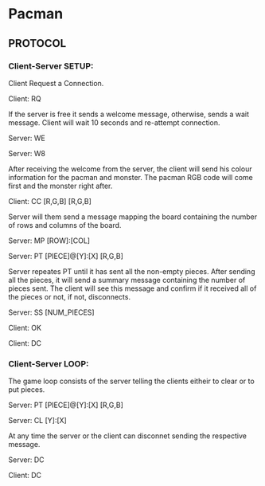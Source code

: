 # Pacman

## PROTOCOL

### Client-Server SETUP:

Client Request a Connection.

Client: RQ 

If the server is free it sends a welcome message, otherwise, sends a wait message. Client will wait 10 seconds and re-attempt connection.

Server: WE 

Server: W8 

After receiving the welcome from the server, the client will send his colour information for the pacman and monster. The pacman RGB code will come first and the monster right after.

Client: CC [R,G,B] [R,G,B]

Server will them send a message mapping the board containing the number of rows and columns of the board.

Server: MP  [ROW]:[COL] 

Server: PT  [PIECE]@[Y]:[X] [R,G,B]           

Server repeates PT until it has sent all the non-empty pieces. After sending all the pieces, it will send a summary message containing the number of pieces sent.
The client will see this message and confirm if it received all of  the pieces or not, if not, disconnects.

Server: SS [NUM_PIECES]

Client: OK 

Client: DC 


### Client-Server LOOP:

The game loop consists of the server telling the clients eitheir to clear or to put pieces.

Server: PT [PIECE]@[Y]:[X] [R,G,B]   

Server: CL [Y]:[X]

At any time the server or the client can disconnet sending the respective message.

Server: DC

Client: DC
